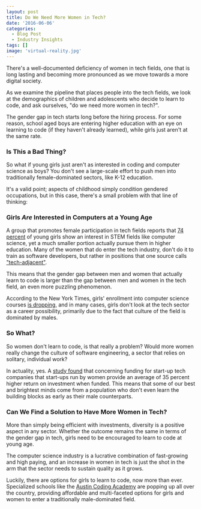```yaml
---
layout: post
title: Do We Need More Women in Tech?
date: '2016-06-06'
categories:
  - Blog Post
  - Industry Insights
tags: []
image: 'virtual-reality.jpg'
---
```



There's a well-documented deficiency of women in tech fields, one that is long lasting and becoming more pronounced as we move towards a more digital society.

As we examine the pipeline that places people into the tech fields, we look at the demographics of children and adolescents who decide to learn to code, and ask ourselves, "do we need more women in tech?".

The gender gap in tech starts long before the hiring process. For some reason, school aged boys are entering higher education with an eye on learning to code (if they haven't already learned), while girls just aren't at the same rate.



### Is This a Bad Thing?

So what if young girls just aren't as interested in coding and computer science as boys? You don't see a large-scale effort to push men into traditionally female-dominated sectors, like K-12 education.

It's a valid point; aspects of childhood simply condition gendered occupations, but in this case, there's a small problem with that line of thinking:



### Girls _Are_ Interested in Computers at a Young Age

A group that promotes female participation in tech fields reports that [74 percent](http://techcrunch.com/2016/05/10/the-lack-of-women-in-tech-is-more-than-a-pipeline-problem/) of young girls show an interest in STEM fields like computer science, yet a much smaller portion actually pursue them in higher education. Many of the women that do enter the tech industry, don't do it to train as software developers, but rather in positions that one source calls ["tech-adjacent"](https://www.themuse.com/advice/why-we-need-to-rethink-women-in-tech).

This means that the gender gap between men and women that actually learn to code is larger than the gap between men and women in the tech field, an even more puzzling phenomenon.

According to the New York Times, girls' enrollment into computer science courses [is dropping](http://www.nytimes.com/2014/06/01/opinion/sunday/how-to-get-girls-into-coding.html?_r=0), and in many cases, girls don't look at the tech sector as a career possibility, primarily due to the fact that culture of the field is dominated by males.



### So What?

So women don't learn to code, is that really a problem? Would more women really change the culture of software engineering, a sector that relies on solitary, individual work?

In actuality, yes. A [study found](http://www.recode.net/2016/6/2/11834380/craig-newmark-women-tech-funding-gender-gap-diversity) that concerning funding for start-up tech companies that start-ups run by women provide an average of 35 percent higher return on investment when funded. This means that some of our best and brightest minds come from a population who don't even learn the building blocks as early as their male counterparts.



### Can We Find a Solution to Have More Women in Tech?

More than simply being efficient with investments, diversity is a positive aspect in any sector. Whether the outcome remains the same in terms of the gender gap in tech, girls need to be encouraged to learn to code at young age.

The computer science industry is a lucrative combination of fast-growing and high paying, and an increase in women in tech is just the shot in the arm that the sector needs to sustain quality as it grows.

Luckily, there are options for girls to learn to code, now more than ever. Specialized schools like the [Austin Coding Academy](//www.austincodingacademy.com/what-we-stand-for/) are popping up all over the country, providing affordable and multi-faceted options for girls and women to enter a traditionally male-dominated field.
